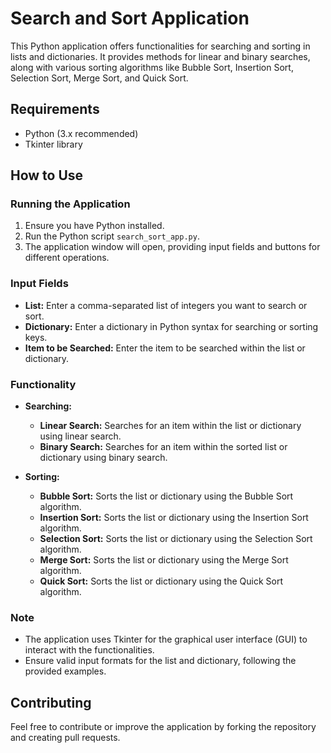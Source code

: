 # Search and Sort Application

This Python application offers functionalities for searching and sorting in lists and dictionaries. It provides methods for linear and binary searches, along with various sorting algorithms like Bubble Sort, Insertion Sort, Selection Sort, Merge Sort, and Quick Sort.

## Requirements
- Python (3.x recommended)
- Tkinter library

## How to Use

### Running the Application
1. Ensure you have Python installed.
2. Run the Python script `search_sort_app.py`.
3. The application window will open, providing input fields and buttons for different operations.

### Input Fields
- **List:** Enter a comma-separated list of integers you want to search or sort.
- **Dictionary:** Enter a dictionary in Python syntax for searching or sorting keys.
- **Item to be Searched:** Enter the item to be searched within the list or dictionary.

### Functionality
- **Searching:**
  - **Linear Search:** Searches for an item within the list or dictionary using linear search.
  - **Binary Search:** Searches for an item within the sorted list or dictionary using binary search.

- **Sorting:**
  - **Bubble Sort:** Sorts the list or dictionary using the Bubble Sort algorithm.
  - **Insertion Sort:** Sorts the list or dictionary using the Insertion Sort algorithm.
  - **Selection Sort:** Sorts the list or dictionary using the Selection Sort algorithm.
  - **Merge Sort:** Sorts the list or dictionary using the Merge Sort algorithm.
  - **Quick Sort:** Sorts the list or dictionary using the Quick Sort algorithm.

### Note
- The application uses Tkinter for the graphical user interface (GUI) to interact with the functionalities.
- Ensure valid input formats for the list and dictionary, following the provided examples.

## Contributing
Feel free to contribute or improve the application by forking the repository and creating pull requests.


